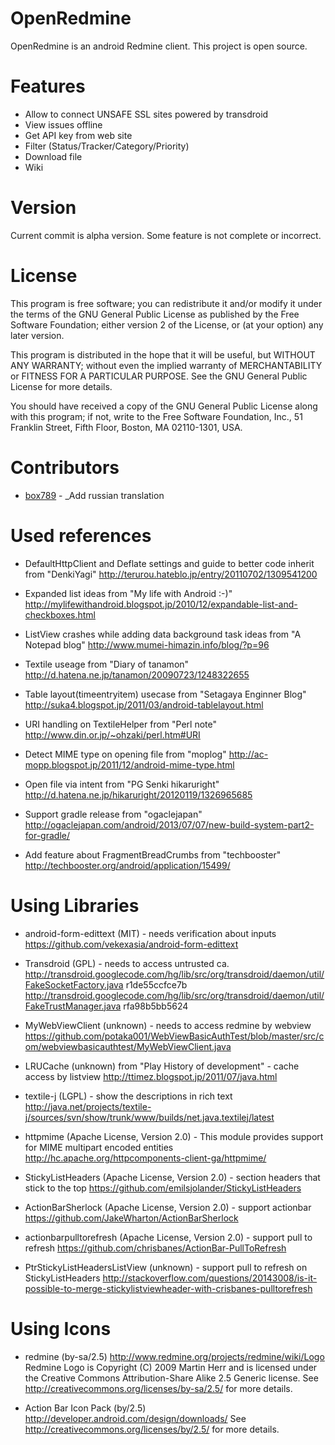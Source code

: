 OpenRedmine
===========

OpenRedmine is an android Redmine client.
This project is open source.

Features
==========
* Allow to connect UNSAFE SSL sites powered by transdroid
* View issues offline
* Get API key from web site
* Filter (Status/Tracker/Category/Priority)
* Download file
* Wiki


Version
==========
Current commit is alpha version.
Some feature is not complete or incorrect.


License
==========
This program is free software; you can redistribute it and/or
modify it under the terms of the GNU General Public License
as published by the Free Software Foundation; either version 2
of the License, or (at your option) any later version.

This program is distributed in the hope that it will be useful,
but WITHOUT ANY WARRANTY; without even the implied warranty of
MERCHANTABILITY or FITNESS FOR A PARTICULAR PURPOSE.  See the
GNU General Public License for more details.

You should have received a copy of the GNU General Public License
along with this program; if not, write to the Free Software
Foundation, Inc., 51 Franklin Street, Fifth Floor, Boston, MA  02110-1301, USA.

Contributors
==========
*  [box789](https://github.com/box789) - _Add russian translation

Used references
==========
- DefaultHttpClient and Deflate settings and guide to better code inherit from "DenkiYagi"
  http://terurou.hateblo.jp/entry/20110702/1309541200

- Expanded list ideas from "My life with Android :-)"
  http://mylifewithandroid.blogspot.jp/2010/12/expandable-list-and-checkboxes.html

- ListView crashes while adding data background task ideas from "A Notepad blog"
  http://www.mumei-himazin.info/blog/?p=96

- Textile useage from "Diary of tanamon"
  http://d.hatena.ne.jp/tanamon/20090723/1248322655

- Table layout(timeentryitem) usecase from "Setagaya Enginner Blog"
  http://suka4.blogspot.jp/2011/03/android-tablelayout.html

- URI handling on TextileHelper from "Perl note"
  http://www.din.or.jp/~ohzaki/perl.htm#URI

- Detect MIME type on opening file from "moplog"
  http://ac-mopp.blogspot.jp/2011/12/android-mime-type.html

- Open file via intent from "PG Senki hikaruright"
  http://d.hatena.ne.jp/hikaruright/20120119/1326965685

- Support gradle release from "ogaclejapan"
  http://ogaclejapan.com/android/2013/07/07/new-build-system-part2-for-gradle/

- Add feature about FragmentBreadCrumbs from "techbooster"
  http://techbooster.org/android/application/15499/

Using Libraries
==========
- android-form-edittext (MIT) - needs verification about inputs
 https://github.com/vekexasia/android-form-edittext

- Transdroid (GPL) - needs to access untrusted ca.
 http://transdroid.googlecode.com/hg/lib/src/org/transdroid/daemon/util/FakeSocketFactory.java	r1de55ccfce7b
 http://transdroid.googlecode.com/hg/lib/src/org/transdroid/daemon/util/FakeTrustManager.java	rfa98b5bb5624

- MyWebViewClient (unknown) - needs to access redmine by webview
 https://github.com/potaka001/WebViewBasicAuthTest/blob/master/src/com/webviewbasicauthtest/MyWebViewClient.java

- LRUCache (unknown) from "Play History of development" - cache access by listview
  http://ttimez.blogspot.jp/2011/07/java.html

- textile-j (LGPL) - show the descriptions in rich text
  http://java.net/projects/textile-j/sources/svn/show/trunk/www/builds/net.java.textilej/latest

- httpmime (Apache License, Version 2.0) - This module provides support for MIME multipart encoded entities
  http://hc.apache.org/httpcomponents-client-ga/httpmime/

- StickyListHeaders (Apache License, Version 2.0) - section headers that stick to the top
  https://github.com/emilsjolander/StickyListHeaders

- ActionBarSherlock (Apache License, Version 2.0) - support actionbar
  https://github.com/JakeWharton/ActionBarSherlock

- actionbarpulltorefresh (Apache License, Version 2.0) - support pull to refresh
  https://github.com/chrisbanes/ActionBar-PullToRefresh

- PtrStickyListHeadersListView (unknown)  - support pull to refresh on StickyListHeaders
  http://stackoverflow.com/questions/20143008/is-it-possible-to-merge-stickylistviewheader-with-crisbanes-pulltorefresh

Using Icons
==========
- redmine (by-sa/2.5)
 http://www.redmine.org/projects/redmine/wiki/Logo
 Redmine Logo is Copyright (C) 2009 Martin Herr and is licensed under the Creative Commons Attribution-Share Alike 2.5 Generic license.
 See http://creativecommons.org/licenses/by-sa/2.5/ for more details.

- Action Bar Icon Pack (by/2.5)
 http://developer.android.com/design/downloads/
 See http://creativecommons.org/licenses/by/2.5/ for more details.
